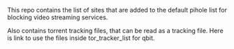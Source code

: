This repo contains the list of sites that are added to the default pihole list for blocking video streaming services.

Also contains torrent tracking files, that can be read as a tracking file. Here is link to use the files inside tor_tracker_list for qbit.
